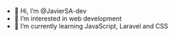 - 👋 Hi, I’m @JavierSA-dev
- 👀 I’m interested in web development
- 🌱 I’m currently learning JavaScript, Laravel and CSS 

<!---
JavierSA-dev/JavierSA-dev is a ✨ special ✨ repository because its `README.md` (this file) appears on your GitHub profile.
You can click the Preview link to take a look at your changes.
--->
